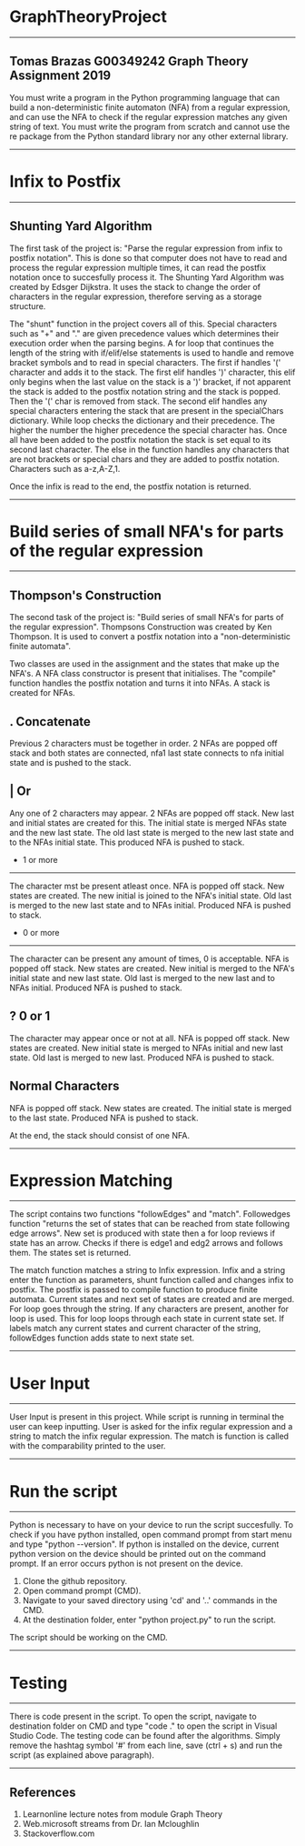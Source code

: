 # GraphTheoryProject
--------------------------------------------
Tomas Brazas G00349242
Graph Theory Assignment 2019
--------------------------------------------

You must write a program in the Python programming language that can
build a non-deterministic finite automaton (NFA) from a regular expression,
and can use the NFA to check if the regular expression matches any given
string of text. You must write the program from scratch and cannot use the
re package from the Python standard library nor any other external library.

---------------------------------------------
# Infix to Postfix
---------------------------------------------
Shunting Yard Algorithm
---------------------------------------------

The first task of the project is: "Parse the regular expression from infix to postfix notation". This is done 
so that computer does not have to read and process the regular expression multiple times, it can read the postfix notation once to succesfully
process it. The Shunting Yard Algorithm was created by Edsger Dijkstra. It uses the stack to change the order of characters
in the regular expression, therefore serving as a storage structure. 

The "shunt" function in the project covers all of this. Special characters such as "+" and "." are given precedence values which determines
their execution order when the parsing begins. A for loop that continues the length of the string with if/elif/else statements is used to handle and remove 
bracket symbols and to read in special characters. The first if handles '(' character  and adds it to the stack. The first elif handles ')' character, this elif only
begins when the last value on the stack is a ')' bracket, if not apparent the stack is added to the postfix notation string and the stack is popped. Then the '(' char is removed
from stack. The second elif handles any special characters entering the stack that are present in the specialChars dictionary. While loop checks the dictionary and their precedence. The
higher the number the higher precedence the special character has. Once all have been added to the postfix notation the stack is set equal to its second last character. The else in the
function handles any characters that are not brackets or special chars and they are added to postfix notation. Characters such as a-z,A-Z,1.

Once the infix is read to the end, the postfix notation is returned.

---------------------------------------------
# Build series of small NFA's for parts of the regular expression
---------------------------------------------
Thompson's Construction
---------------------------------------------
The second task of the project is: "Build series of small NFA's for parts of the regular expression". Thompsons Construction was created by Ken Thompson.
It is used to convert a postfix notation into a "non-deterministic finite automata". 

Two classes are used in the assignment and the states that make up the NFA's. A NFA class constructor is present that initialises.
The "compile" function handles the postfix notation and turns it into NFAs. A stack is created for NFAs.

. Concatenate
-----------------------------------------------
Previous 2 characters must be together in order. 2 NFAs are popped off stack and both states are connected, nfa1 last state connects to nfa initial state and is pushed to the stack.

| Or
-----------------------------------------------
Any one of 2 characters may appear. 2 NFAs are popped off stack. New last and initial states are created for this. The initial state is merged NFAs state and the new last state.
The old last state is merged to the new last state and to the NFAs initial state. This produced NFA is pushed to stack.

+ 1 or more
------------------------------------------------
The character mst be present atleast once. NFA is popped off stack. New states are created. The new initial is joined to the NFA's initial state. Old last is merged to the new last state and to NFAs
initial. Produced NFA is pushed to stack.

* 0 or more
------------------------------------------------
The character can be present any amount of times, 0 is acceptable. NFA is popped off stack. New states are created. New initial is merged to the NFA's initial state and new last state.
Old last is merged to the new last and to NFAs initial. Produced NFA is pushed to stack.

? 0 or 1 
------------------------------------------------
The character may appear once or not at all. NFA is popped off stack. New states are created. New initial state is merged to NFAs initial and new last state.
Old last is merged to new last. Produced NFA is pushed to stack.

Normal Characters
------------------------------------------------
NFA is popped off stack. New states are created. The initial state is merged to the last state. Produced NFA is pushed to stack.

At the end, the stack should consist of one NFA.

-------------------------------------------------
# Expression Matching
-------------------------------------------------
The script contains two functions "followEdges" and "match". Followedges function "returns the set  of states that can be reached from state following edge arrows".
New set is produced with state then a for loop reviews if state has an arrow. Checks if there is edge1 and edg2 arrows and follows them. The states set is returned.

The match function matches a string to Infix expression. Infix and a string enter the function as parameters, shunt function called and changes infix to postfix. The postfix is
passed to compile function to produce finite automata. Current states and next set of states are created and are merged. For loop goes through the string. If any characters
are present, another for loop is used. This for loop loops through each state in current state set. If labels match any current states and current character of the string, followEdges function adds state to next state set.

-------------------------------------------------
# User Input
-------------------------------------------------
User Input is present in this project. While script is running in terminal the user can keep inputting. User is asked for the infix regular expression  and a string to match the infix regular expression.
The match is function is called with the comparability printed to the user.

-------------------------------------------------
# Run the script
-------------------------------------------------
Python is necessary to have on your device to run the script succesfully. To check if you have python installed, open command prompt from start menu and 
type "python --version". If python is installed on the device, current python version on the device should be printed out on the command prompt. If an error occurs
python is not present on the device.
1) Clone the github repository.
2) Open command prompt (CMD).
3) Navigate to your saved directory using 'cd' and '..' commands in the CMD.
4) At the destination folder, enter "python project.py" to run the script.

 The script should be working on the CMD.
 
------------------------------------------------
# Testing
------------------------------------------------
There is code present in the script. To open the script, navigate to destination folder on CMD and type "code ." to open the script in Visual Studio Code.
The testing code can be found after the algorithms. Simply remove the hashtag symbol '#' from each line, save (ctrl + s) and run the script (as explained above paragraph).

-------------------------------------------------
References
-------------------------------------------------
1) Learnonline lecture notes from module Graph Theory
2) Web.microsoft streams from Dr. Ian Mcloughlin
3) Stackoverflow.com











